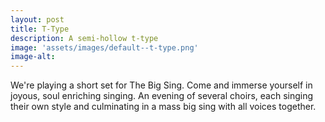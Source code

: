 ```yaml
---
layout: post
title: T-Type
description: A semi-hollow t-type
image: 'assets/images/default--t-type.png'
image-alt: 
---
```


We're playing a short set for The Big Sing. Come and immerse yourself in joyous, soul enriching singing. An evening of several choirs, each singing their own style and culminating in a mass big sing with all voices together. 
